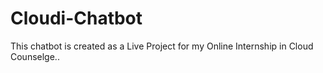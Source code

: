 # Cloudi-Chatbot
This chatbot is created as a Live Project for my Online Internship in Cloud Counselge..
